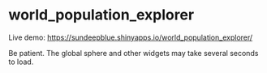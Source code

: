 # world_population_explorer 
Live demo: https://sundeepblue.shinyapps.io/world_population_explorer/

Be patient. The global sphere and other widgets may take several seconds to load.
